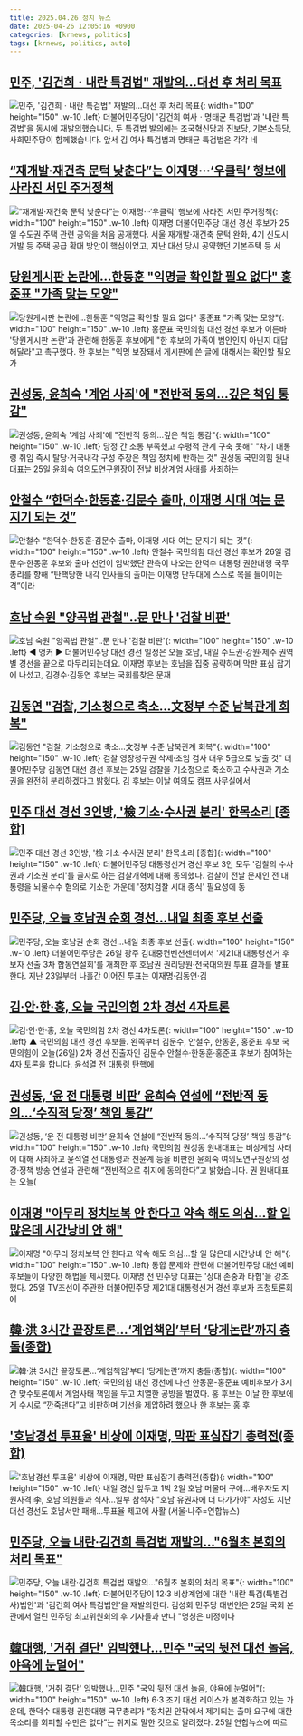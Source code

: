 ```yaml
---
title: 2025.04.26 정치 뉴스
date: 2025-04-26 12:05:16 +0900
categories: [krnews, politics]
tags: [krnews, politics, auto]
---
```

## [민주, '김건희ㆍ내란 특검법" 재발의…대선 후 처리 목표](https://n.news.naver.com/mnews/article/422/0000734752)

![민주, '김건희ㆍ내란 특검법" 재발의…대선 후 처리 목표](https://mimgnews.pstatic.net/image/origin/422/2025/04/25/734752.jpg?type=nf220_150){: width="100" height="150" .w-10 .left}
더불어민주당이 '김건희 여사ㆍ명태균 특검법'과 '내란 특검법'을 동시에 재발의했습니다. 두 특검법 발의에는 조국혁신당과 진보당, 기본소득당, 사회민주당이 함께했습니다. 앞서 김 여사 특검법과 명태균 특검법은 각각 네

## [“재개발·재건축 문턱 낮춘다”는 이재명···‘우클릭’ 행보에 사라진 서민 주거정책](https://n.news.naver.com/mnews/article/032/0003365746)

![“재개발·재건축 문턱 낮춘다”는 이재명···‘우클릭’ 행보에 사라진 서민 주거정책](https://mimgnews.pstatic.net/image/origin/032/2025/04/25/3365746.jpg?type=nf220_150){: width="100" height="150" .w-10 .left}
이재명 더불어민주당 대선 경선 후보가 25일 수도권 주택 관련 공약을 처음 공개했다. 서울 재개발·재건축 문턱 완화, 4기 신도시 개발 등 주택 공급 확대 방안이 핵심이었고, 지난 대선 당시 공약했던 기본주택 등 서

## [당원게시판 논란에…한동훈 "익명글 확인할 필요 없다" 홍준표 "가족 맞는 모양"](https://n.news.naver.com/mnews/article/119/0002949701)

![당원게시판 논란에…한동훈 "익명글 확인할 필요 없다" 홍준표 "가족 맞는 모양"](https://mimgnews.pstatic.net/image/origin/119/2025/04/25/2949701.jpg?type=nf220_150){: width="100" height="150" .w-10 .left}
홍준표 국민의힘 대선 경선 후보가 이른바 '당원게시판 논란'과 관련해 한동훈 후보에게 "한 후보의 가족이 범인인지 아닌지 대답해달라"고 촉구했다. 한 후보는 "익명 보장돼서 게시판에 쓴 글에 대해서는 확인할 필요가

## [권성동, 윤희숙 '계엄 사죄'에 "전반적 동의…깊은 책임 통감"](https://n.news.naver.com/mnews/article/586/0000102138)

![권성동, 윤희숙 '계엄 사죄'에 "전반적 동의…깊은 책임 통감"](https://mimgnews.pstatic.net/image/origin/586/2025/04/25/102138.jpg?type=nf220_150){: width="100" height="150" .w-10 .left}
당정 간 소통 부족했고 수평적 관계 구축 못해" "차기 대통령 취임 즉시 탈당·거국내각 구성 주장은 책임 정치에 반하는 것" 권성동 국민의힘 원내대표는 25일 윤희숙 여의도연구원장이 전날 비상계엄 사태를 사죄하는

## [안철수 “한덕수·한동훈·김문수 출마, 이재명 시대 여는 문지기 되는 것”](https://n.news.naver.com/mnews/article/028/0002742882)

![안철수 “한덕수·한동훈·김문수 출마, 이재명 시대 여는 문지기 되는 것”](https://mimgnews.pstatic.net/image/origin/028/2025/04/26/2742882.jpg?type=nf220_150){: width="100" height="150" .w-10 .left}
안철수 국민의힘 대선 경선 후보가 26일 김문수·한동훈 후보와 출마 선언이 임박했단 관측이 나오는 한덕수 대통령 권한대행 국무총리를 향해 “탄핵당한 내각 인사들의 출마는 이재명 단두대에 스스로 목을 들이미는 격”이라

## [호남 숙원 "양곡법 관철"‥문 만나 '검찰 비판'](https://n.news.naver.com/mnews/article/214/0001420693)

![호남 숙원 "양곡법 관철"‥문 만나 '검찰 비판'](https://mimgnews.pstatic.net/image/origin/214/2025/04/26/1420693.jpg?type=nf220_150){: width="100" height="150" .w-10 .left}
◀ 앵커 ▶ 더불어민주당 대선 경선 일정은 오늘 호남, 내일 수도권·강원·제주 권역별 경선을 끝으로 마무리되는데요. 이재명 후보는 호남을 집중 공략하며 막판 표심 잡기에 나섰고, 김경수·김동연 후보는 국회를찾은 문재

## [김동연 "검찰, 기소청으로 축소…文정부 수준 남북관계 회복"](https://n.news.naver.com/mnews/article/001/0015352865)

![김동연 "검찰, 기소청으로 축소…文정부 수준 남북관계 회복"](https://mimgnews.pstatic.net/image/origin/001/2025/04/25/15352865.jpg?type=nf220_150){: width="100" height="150" .w-10 .left}
검찰 영장청구권 삭제·초임 검사 대우 5급으로 낮출 것" 더불어민주당 김동연 대선 경선 후보는 25일 검찰을 기소청으로 축소하고 수사권과 기소권을 완전히 분리하겠다고 밝혔다. 김 후보는 이날 여의도 캠프 사무실에서

## [민주 대선 경선 3인방, '檢 기소·수사권 분리' 한목소리 [종합]](https://n.news.naver.com/mnews/article/031/0000927694)

![민주 대선 경선 3인방, '檢 기소·수사권 분리' 한목소리 [종합]](https://mimgnews.pstatic.net/image/origin/031/2025/04/26/927694.jpg?type=nf220_150){: width="100" height="150" .w-10 .left}
더불어민주당 대통령선거 경선 후보 3인 모두 '검찰의 수사권과 기소권 분리'를 골자로 하는 검찰개혁에 대해 동의했다. 검찰이 전날 문재인 전 대통령을 뇌물수수 혐의로 기소한 가운데 '정치검찰 시대 종식' 필요성에 동

## [민주당, 오늘 호남권 순회 경선…내일 최종 후보 선출](https://n.news.naver.com/mnews/article/015/0005124335)

![민주당, 오늘 호남권 순회 경선…내일 최종 후보 선출](https://mimgnews.pstatic.net/image/origin/015/2025/04/26/5124335.jpg?type=nf220_150){: width="100" height="150" .w-10 .left}
더불어민주당은 26일 광주 김대중컨벤션센터에서 '제21대 대통령선거 후보자 선출 3차 합동연설회'를 개최한 후 호남권 권리당원·전국대의원 투표 결과를 발표한다. 지난 23일부터 나흘간 이어진 투표는 이재명·김동연·김

## [김·안·한·홍, 오늘 국민의힘 2차 경선 4자토론](https://n.news.naver.com/mnews/article/055/0001252841)

![김·안·한·홍, 오늘 국민의힘 2차 경선 4자토론](https://mimgnews.pstatic.net/image/origin/055/2025/04/26/1252841.jpg?type=nf220_150){: width="100" height="150" .w-10 .left}
▲ 국민의힘 대선 경선 후보들. 왼쪽부터 김문수, 안철수, 한동훈, 홍준표 후보 국민의힘이 오늘(26일) 2차 경선 진출자인 김문수·안철수·한동훈·홍준표 후보가 참여하는 4자 토론을 합니다. 윤석열 전 대통령 탄핵에

## [권성동, ‘윤 전 대통령 비판’ 윤희숙 연설에 “전반적 동의…‘수직적 당정’ 책임 통감”](https://n.news.naver.com/mnews/article/056/0011939287)

![권성동, ‘윤 전 대통령 비판’ 윤희숙 연설에 “전반적 동의…‘수직적 당정’ 책임 통감”](https://mimgnews.pstatic.net/image/origin/056/2025/04/25/11939287.jpg?type=nf220_150){: width="100" height="150" .w-10 .left}
국민의힘 권성동 원내대표는 비상계엄 사태에 대해 사죄하고 윤석열 전 대통령과 친윤계 등을 비판한 윤희숙 여의도연구원장의 정강·정책 방송 연설과 관련해 “전반적으로 취지에 동의한다”고 밝혔습니다. 권 원내대표는 오늘(

## [이재명 "아무리 정치보복 안 한다고 약속 해도 의심…할 일 많은데 시간낭비 안 해"](https://n.news.naver.com/mnews/article/277/0005584039)

![이재명 "아무리 정치보복 안 한다고 약속 해도 의심…할 일 많은데 시간낭비 안 해"](https://mimgnews.pstatic.net/image/origin/277/2025/04/26/5584039.jpg?type=nf220_150){: width="100" height="150" .w-10 .left}
통합 문제와 관련해 더불어민주당 대선 예비후보들이 다양한 해법을 제시했다. 이재명 전 민주당 대표는 '상대 존중과 타협'을 강조했다. 25일 TV조선이 주관한 더불어민주당 제21대 대통령선거 경선 후보자 초청토론회에

## [韓·洪 3시간 끝장토론…‘계엄책임’부터 ‘당게논란’까지 충돌(종합)](https://n.news.naver.com/mnews/article/018/0005998197)

![韓·洪 3시간 끝장토론…‘계엄책임’부터 ‘당게논란’까지 충돌(종합)](https://mimgnews.pstatic.net/image/origin/018/2025/04/25/5998197.jpg?type=nf220_150){: width="100" height="150" .w-10 .left}
국민의힘 대선 경선에 나선 한동훈-홍준표 예비후보가 3시간 맞수토론에서 계엄사태 책임을 두고 치열한 공방을 벌였다. 홍 후보는 이날 한 후보에게 수시로 “깐죽댄다”고 비판하며 기선을 제압하려 했으나 한 후보는 홍 후

## ['호남경선 투표율' 비상에 이재명, 막판 표심잡기 총력전(종합)](https://n.news.naver.com/mnews/article/001/0015352856)

!['호남경선 투표율' 비상에 이재명, 막판 표심잡기 총력전(종합)](https://mimgnews.pstatic.net/image/origin/001/2025/04/25/15352856.jpg?type=nf220_150){: width="100" height="150" .w-10 .left}
내일 경선 앞두고 1박 2일 호남 머물며 구애…배우자도 지원사격 李, 호남 의원들과 식사…일부 참석자 "호남 유권자에 더 다가가야" 자성도 지난 대선 경선도 호남서만 패배…투표율 제고에 사활 (서울·나주=연합뉴스)

## [민주당, 오늘 내란·김건희 특검법 재발의…"6월초 본회의 처리 목표"](https://n.news.naver.com/mnews/article/008/0005185927)

![민주당, 오늘 내란·김건희 특검법 재발의…"6월초 본회의 처리 목표"](https://mimgnews.pstatic.net/image/origin/008/2025/04/25/5185927.jpg?type=nf220_150){: width="100" height="150" .w-10 .left}
더불어민주당이 12·3 비상계엄에 대한 '내란 특검(특별검사)법안'과 '김건희 여사 특검법안'을 재발의한다. 김성회 민주당 대변인은 25일 국회 본관에서 열린 민주당 최고위원회의 후 기자들과 만나 "명칭은 미정이나

## [韓대행, '거취 결단' 임박했나…민주 "국익 뒷전 대선 놀음, 야욕에 눈멀어"](https://n.news.naver.com/mnews/article/011/0004478416)

![韓대행, '거취 결단' 임박했나…민주 "국익 뒷전 대선 놀음, 야욕에 눈멀어"](https://mimgnews.pstatic.net/image/origin/011/2025/04/25/4478416.jpg?type=nf220_150){: width="100" height="150" .w-10 .left}
6·3 조기 대선 레이스가 본격화하고 있는 가운데, 한덕수 대통령 권한대행 국무총리가 “정치권 안팎에서 제기되는 출마 요구에 대한 목소리를 회피할 수만은 없다”는 취지로 말한 것으로 알려졌다. 25일 연합뉴스에 따르

